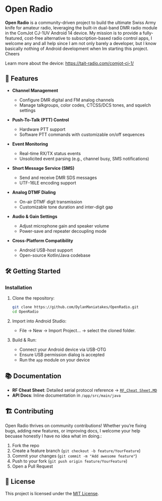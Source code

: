 

# Open Radio

**Open Radio** is a community-driven project to build the ultimate Swiss Army knife for amateur radio, leveraging the built-in dual-band DMR radio module in the ComJot CJ-1UV Android 14 device. My mission is to provide a fully-featured, cost-free alternative to subscription-based radio control apps, I welcome any and all help since I am not only barely a developer, but I know basically nothing of Android development when Im starting this project. Cheers

Learn more about the device: https://tait-radio.com/comjot-cj-1/

## 🚀 Features

- **Channel Management**  
  - Configure DMR digital and FM analog channels  
  - Manage talkgroups, color codes, CTCSS/DCS tones, and squelch settings

- **Push-To-Talk (PTT) Control**  
  - Hardware PTT support  
  - Software PTT commands with customizable on/off sequences

- **Event Monitoring**  
  - Real-time RX/TX status events  
  - Unsolicited event parsing (e.g., channel busy, SMS notifications)

- **Short Message Service (SMS)**  
  - Send and receive DMR SDS messages  
  - UTF-16LE encoding support

- **Analog DTMF Dialing**  
  - On-air DTMF digit transmission  
  - Customizable tone duration and inter-digit gap

- **Audio & Gain Settings**  
  - Adjust microphone gain and speaker volume  
  - Power-save and repeater decoupling mode

- **Cross-Platform Compatibility**  
  - Android USB-host support  
  - Open-source Kotlin/Java codebase

## 🛠 Getting Started

### Installation

1. Clone the repository:  
   ```bash
   git clone https://github.com/DylanManiatakes/OpenRadio.git
   cd OpenRadio
   ```

2. Import into Android Studio:  
   - File → New → Import Project… → select the cloned folder.  

3. Build & Run:  
   - Connect your Android device via USB-OTG  
   - Ensure USB permission dialog is accepted  
   - Run the `app` module on your device  

## 📚 Documentation

- **RF Cheat Sheet**: Detailed serial protocol reference → [`RF_Cheat Sheet.MD`](RF_Cheat%20Sheet.MD)  
- **API Docs**: Inline documentation in `/app/src/main/java`  

## 🏗 Contributing

Open Radio thrives on community contributions! Whether you’re fixing bugs, adding new features, or improving docs, I welcome your help becuase honestly I have no idea what im doing.:

1. Fork the repo  
2. Create a feature branch (`git checkout -b feature/YourFeature`)  
3. Commit your changes (`git commit -m "Add awesome feature"`)  
4. Push to your fork (`git push origin feature/YourFeature`)  
5. Open a Pull Request   

## 📄 License

This project is licensed under the [MIT License](LICENSE).